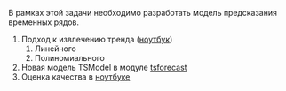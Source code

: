 В рамках этой задачи необходимо разработать модель предсказания временных рядов.

1. Подход к извлечению тренда ([ноутбук](./trend_tedection_algorithm.ipynb))
    1. Линейного
    2. Полиномиального
2. Новая модель TSModel в модуле [tsforecast](./tsforecast/utils.py)
3. Оценка качества в [ноутбуке](./evaluation.ipynb)
